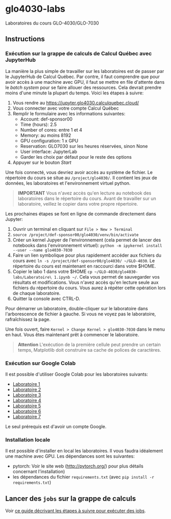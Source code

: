 # glo4030-labs

Laboratoires du cours GLO-4030/GLO-7030

## Instructions

### Exécution sur la grappe de calculs de Calcul Québec avec JupyterHub

La manière la plus simple de travailler sur les laboratoires est de passer par
le JupyterHub de Calcul Québec. Par contre, il faut comprendre que pour avoir
accès à une machine avec GPU, il faut se mettre en file d'attente dans le *batch
system* pour se faire allouer des ressources. Cela devrait prendre moins d'une
minute la plupart du temps. Voici les étapes à suivre:

1. Vous rendre au https://jupyter.glo4030.calculquebec.cloud/
2. Vous connecter avec votre compte Calcul Québec
3. Remplir le formulaire avec les informations suivantes:
    - Account: def-sponsor00
    - Time (hours): 2.5
    - Number of cores: entre 1 et 4
    - Memory: au moins 8192
    - GPU configuration: 1 x GPU
    - Reservation: GLO7030 sur les heures réservées, sinon None
    - User interface: JupyterLab
    - Garder les choix par défaut pour le reste des options
4. Appuyer sur le bouton *Start*


Une fois connecté, vous devriez avoir accès au système de fichier. Le répertoire
du cours se situe au `/project/glo4030/`. Il contient les jeux de
données, les laboratoires et l'environnement virtuel python.


> **IMPORTANT**
> Vous n'avez accès qu'en lecture au notebook des laboratoires dans le répertoire
> du cours. Avant de travailler sur un laboratoire, veillez le copier dans votre
> propre répertoire.


Les prochaines étapes se font en ligne de commande directement dans Jupyter:

1. Ouvrir un terminal en cliquant sur `File > New > Terminal`
2. `source /project/def-sponsor00/glo4030/venv/bin/activate`
3. Créer un kernel Jupyer de l'environnement (cela permet de lancer des
   notebooks dans l'environnement virtuel): `python -m ipykernel install
   --user --name glo4030-7030`
4. Faire un lien symbolique pour plus rapidement accéder aux fichiers du cours
   avec `ln -s /project/def-sponsor00/glo4030/ ~/GLO-4030`. Le répertoire du cours est
   maintenant en raccourci dans votre $HOME.
5. Copier le labo 1 dans votre $HOME `cp ~/GLO-4030/glo4030-labs/Laboratoire\ 1.ipynb ~/`. Cela
   vous permet de sauvegarder vos résultats et modifications. Vous n'avez accès
   qu'en lecture seule aux fichiers du répertoire du cours. Vous aurez à répéter cette opération
   lors de chaque laboratoire.
6. Quitter la console avec CTRL-D.

Pour démarrer un laboratoire, double-cliquer sur le laboratoire dans l'arborescence de fichier à gauche. Si vous ne voyez pas le laboratoire, rafraîchissez la page.  

Une fois ouvert, faire
`Kernel > Change Kernel > glo4030-7030` dans le menu en haut. Vous êtes maintenant prêt à commencer le laboratoire.

> **Attention**
> L'exécution de la première cellule peut prendre un certain temps, Matplotlib doit construire sa cache de polices de caractères.

### Exécution sur Google Colab

Il est possible d'utiliser Google Colab pour les laboratoires suivants:

- [Laboratoire 1](https://colab.research.google.com/github/ulaval-damas/glo4030-labs/blob/master/Laboratoire%201.ipynb)
- [Laboratoire 2](https://colab.research.google.com/github/ulaval-damas/glo4030-labs/blob/master/Laboratoire%202.ipynb)
- [Laboratoire 3](https://colab.research.google.com/github/ulaval-damas/glo4030-labs/blob/master/Laboratoire%203.ipynb)
- [Laboratoire 4](https://colab.research.google.com/github/ulaval-damas/glo4030-labs/blob/master/Laboratoire%204.ipynb)
- [Laboratoire 5](https://colab.research.google.com/github/ulaval-damas/glo4030-labs/blob/master/Laboratoire%205.ipynb)
- [Laboratoire 6](https://colab.research.google.com/github/ulaval-damas/glo4030-labs/blob/master/Laboratoire%206.ipynb)
- [Laboratoire 7](https://colab.research.google.com/github/ulaval-damas/glo4030-labs/blob/master/Laboratoire%207.ipynb)

Le seul prérequis est d'avoir un compte Google.


### Installation locale

Il est possible d'installer en local les laboratoires. Il vous faudra idéalement
une machine avec GPU. Les dépendances sont les suivantes:

- pytorch: Voir le site web (http://pytorch.org/) pour plus détails concernant l'installation)
- les dépendances du fichier `requirements.txt` (avec `pip install -r requirements.txt`)

## Lancer des `jobs` sur la grappe de calculs

Voir [ce guide décrivant les étapes à suivre pour exécuter des jobs](https://github.com/ulaval-damas/glo4030-labs/blob/master/docs/jobs.md).
